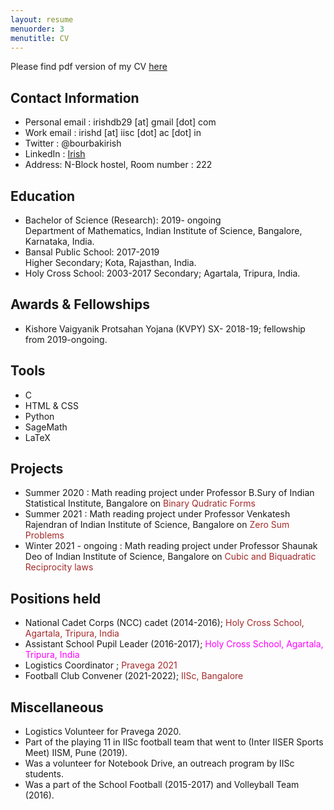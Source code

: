 ```yaml
---
layout: resume
menuorder: 3
menutitle: CV
---
```

Please find pdf version of my CV [here](/files/Irish_CV.pdf)

## **Contact Information**
- Personal email : irishdb29 [at] gmail [dot] com
- Work email : irishd [at] iisc [dot] ac [dot] in
- Twitter : @bourbakirish
- LinkedIn : [Irish](http://linkedin.com/in/irish-debbarma-b007701a5)
- Address: N-Block hostel, Room number : 222


## **Education**

- Bachelor of Science (Research): 2019- ongoing  
 Department of Mathematics, Indian Institute of Science, Bangalore, Karnataka, India.
- Bansal Public School: 2017-2019  
 Higher Secondary; Kota, Rajasthan, India.
- Holy Cross School: 2003-2017
Secondary; Agartala, Tripura, India.

## **Awards & Fellowships**
- Kishore Vaigyanik Protsahan Yojana (KVPY) SX- 2018-19; fellowship from 2019-ongoing.

## **Tools**
- C
- HTML & CSS
- Python
- SageMath
- LaTeX

## **Projects**

- Summer 2020 : Math reading project under Professor B.Sury of Indian Statistical Institute, Bangalore on <span style="color: brown">Binary Qudratic Forms</span>
- Summer 2021 : Math reading project under Professor Venkatesh Rajendran of Indian Institute of Science, Bangalore on <span style="color: brown">Zero Sum Problems</span> 
- Winter 2021 - ongoing : Math reading project under Professor Shaunak Deo of Indian Institute of Science, Bangalore on <span style="color: brown">Cubic and Biquadratic Reciprocity laws</span>

## **Positions held**

- National Cadet Corps (NCC) cadet (2014-2016); <span style="color: brown">Holy Cross School, Agartala, Tripura, India</span>
- Assistant School Pupil Leader (2016-2017); <span style="color: magenta">Holy Cross School, Agartala, Tripura, India</span>
- Logistics Coordinator ; <span style="color: brown">Pravega 2021</span> 
- Football Club Convener (2021-2022); <span style="color: brown">IISc, Bangalore</span>  

## **Miscellaneous**


- Logistics Volunteer for Pravega 2020.
- Part of the playing 11 in IISc football team that went to (Inter IISER Sports Meet) IISM, Pune (2019).
- Was a volunteer for Notebook Drive, an outreach program by IISc students.
- Was a part of the School Football (2015-2017) and Volleyball Team (2016).



<!-- ### Footer

Last updated: May 2013 -->



